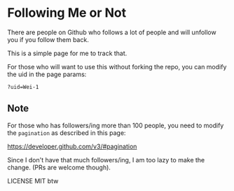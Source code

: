 # Following Me or Not

There are people on Github who follows a lot of people and will unfollow you if you follow them back.

This is a simple page for me to track that.

For those who will want to use this without forking the repo,
you can modify the uid in the page params:

```
?uid=Wei-1
```

## Note

For those who has followers/ing more than 100 people, you need to modify the `pagination` as described in this page:

https://developer.github.com/v3/#pagination

Since I don't have that much followers/ing, I am too lazy to make the change. (PRs are welcome though).

LICENSE MIT btw

